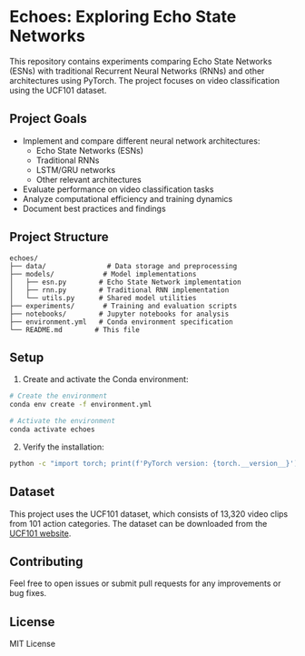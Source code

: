 # Echoes: Exploring Echo State Networks

This repository contains experiments comparing Echo State Networks (ESNs) with traditional Recurrent Neural Networks (RNNs) and other architectures using PyTorch. The project focuses on video classification using the UCF101 dataset.

## Project Goals

- Implement and compare different neural network architectures:
  - Echo State Networks (ESNs)
  - Traditional RNNs
  - LSTM/GRU networks
  - Other relevant architectures
- Evaluate performance on video classification tasks
- Analyze computational efficiency and training dynamics
- Document best practices and findings

## Project Structure

```
echoes/
├── data/               # Data storage and preprocessing
├── models/            # Model implementations
│   ├── esn.py        # Echo State Network implementation
│   ├── rnn.py        # Traditional RNN implementation
│   └── utils.py      # Shared model utilities
├── experiments/       # Training and evaluation scripts
├── notebooks/        # Jupyter notebooks for analysis
├── environment.yml   # Conda environment specification
└── README.md        # This file
```

## Setup

1. Create and activate the Conda environment:
```bash
# Create the environment
conda env create -f environment.yml

# Activate the environment
conda activate echoes
```

2. Verify the installation:
```bash
python -c "import torch; print(f'PyTorch version: {torch.__version__}')"
```

## Dataset

This project uses the UCF101 dataset, which consists of 13,320 video clips from 101 action categories. The dataset can be downloaded from the [UCF101 website](https://www.crcv.ucf.edu/data/UCF101.php).

## Contributing

Feel free to open issues or submit pull requests for any improvements or bug fixes.

## License

MIT License
